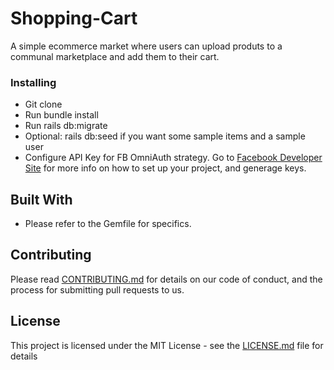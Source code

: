 # Shopping-Cart

A simple ecommerce market where users can upload produts to a communal marketplace and add them to their cart.

### Installing

* Git clone
* Run bundle install
* Run rails db:migrate 
* Optional: rails db:seed if you want some sample items and a sample user
* Configure API Key for FB OmniAuth strategy. Go to [Facebook Developer Site](https://developers.facebook.com/) for more info on how to set up your project, and generage keys.

## Built With

* Please refer to the Gemfile for specifics.

## Contributing

Please read [CONTRIBUTING.md](https://gist.github.com/PurpleBooth/b24679402957c63ec426) for details on our code of conduct, and the process for submitting pull requests to us.

## License

This project is licensed under the MIT License - see the [LICENSE.md](LICENSE.md) file for details


